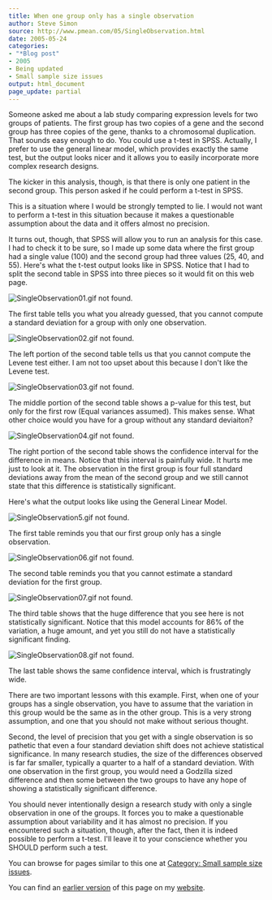 ```yaml
---
title: When one group only has a single observation
author: Steve Simon
source: http://www.pmean.com/05/SingleObservation.html
date: 2005-05-24
categories:
- "*Blog post"
- 2005
- Being updated
- Small sample size issues
output: html_document
page_update: partial
---
```


Someone asked me about a lab study comparing expression levels for two
groups of patients. The first group has two copies of a gene and the
second group has three copies of the gene, thanks to a chromosomal
duplication. That sounds easy enough to do. You could use a t-test in
SPSS. Actually, I prefer to use the general linear model, which provides
exactly the same test, but the output looks nicer and it allows you to
easily incorporate more complex research designs.

The kicker in this analysis, though, is that there is only one patient
in the second group. This person asked if he could perform a t-test in
SPSS.

This is a situation where I would be strongly tempted to lie. I would
not want to perform a t-test in this situation because it makes a
questionable assumption about the data and it offers almost no
precision.

It turns out, though, that SPSS will allow you to run an analysis for
this case. I had to check it to be sure, so I made up some data where
the first group had a single value (100) and the second group had three
values (25, 40, and 55). Here's what the t-test output looks like in
SPSS. Notice that I had to split the second table in SPSS into three
pieces so it would fit on this web page.

![SingleObservation01.gif not found.](http://www.pmean.com/new-images/05/SingleObservation01.png)

The first table tells you what you already guessed, that you cannot
compute a standard deviation for a group with only one observation.

![SingleObservation02.gif not found.](http://www.pmean.com/new-images/05/SingleObservation02.png)

  

The left portion of the second table tells us that you cannot compute
the Levene test either. I am not too upset about this because I don't
like the Levene test.

![SingleObservation03.gif not found.](http://www.pmean.com/new-images/05/SingleObservation03.png)

The middle portion of the second table shows a p-value for this test,
but only for the first row (Equal variances assumed). This makes sense.
What other choice would you have for a group without any standard
deviaiton?

![SingleObservation04.gif not found.](http://www.pmean.com/new-images/05/SingleObservation04.png)

The right portion of the second table shows the confidence interval for
the difference in means. Notice that this interval is painfully wide. It
hurts me just to look at it. The observation in the first group is four
full standard deviations away from the mean of the second group and we
still cannot state that this difference is statistically significant.

Here's what the output looks like using the General Linear Model.

![SingleObservation5.gif not found.](http://www.pmean.com/new-images/05/SingleObservation05.png)

The first table reminds you that our first group only has a single
observation.

![SingleObservation06.gif not found.](http://www.pmean.com/new-images/05/SingleObservation06.png)

The second table reminds you that you cannot estimate a standard
deviation for the first group.

![SingleObservation07.gif not found.](http://www.pmean.com/new-images/05/SingleObservation07.png)

The third table shows that the huge difference that you see here is not
statistically significant. Notice that this model accounts for 86% of
the variation, a huge amount, and yet you still do not have a
statistically significant finding.

![SingleObservation08.gif not found.](http://www.pmean.com/new-images/05/SingleObservation08.png)

The last table shows the same confidence interval, which is
frustratingly wide.

There are two important lessons with this example. First, when one of
your groups has a single observation, you have to assume that the
variation in this group would be the same as in the other group. This is
a very strong assumption, and one that you should not make without
serious thought.

Second, the level of precision that you get with a single observation is
so pathetic that even a four standard deviation shift does not achieve
statistical significance. In many research studies, the size of the
differences observed is far far smaller, typically a quarter to a half
of a standard deviation. With one observation in the first group, you
would need a Godzilla sized difference and then some between the two
groups to have any hope of showing a statistically significant
difference.

You should never intentionally design a research study with only a
single observation in one of the groups. It forces you to make a
questionable assumption about variability and it has almost no
precision. If you encountered such a situation, though, after the fact,
then it is indeed possible to perform a t-test. I'll leave it to your
conscience whether you SHOULD perform such a test.

You can browse
for pages similar to this one at [Category: Small sample size
issues](../category/SmallSampleSizeIssues.html).

You can find an [earlier version][sim1] of this page on my [website][sim2].

[sim1]: http://www.pmean.com/05/SingleObservation.html
[sim2]: http://www.pmean.com
